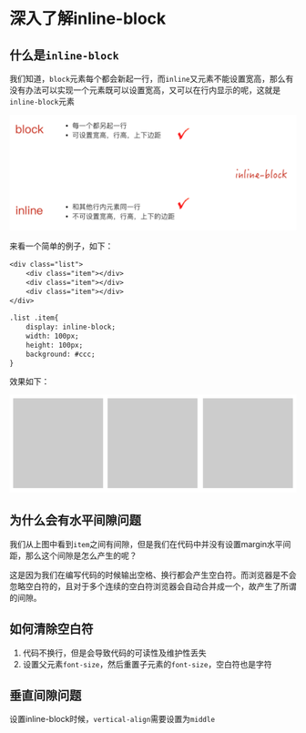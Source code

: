 # 深入了解inline-block

## 什么是`inline-block`
我们知道，`block`元素每个都会新起一行，而`inline`又元素不能设置宽高，那么有没有办法可以实现一个元素既可以设置宽高，又可以在行内显示的呢，这就是`inline-block`元素

![](./assets/inlineBlock-1.png)

来看一个简单的例子，如下：
```
<div class="list">
	<div class="item"></div>
	<div class="item"></div>
	<div class="item"></div>
</div>
```

```
.list .item{
	display: inline-block;
	width: 100px;
	height: 100px;
	background: #ccc;
}
```

效果如下：

![](./assets/inlineBlock-2.png)

## 为什么会有水平间隙问题
我们从上图中看到`item`之间有间隙，但是我们在代码中并没有设置margin水平间距，那么这个间隙是怎么产生的呢？

这是因为我们在编写代码的时候输出空格、换行都会产生空白符。而浏览器是不会忽略空白符的，且对于多个连续的空白符浏览器会自动合并成一个，故产生了所谓的间隙。

## 如何清除空白符
1. 代码不换行，但是会导致代码的可读性及维护性丢失
2. 设置父元素`font-size`，然后重置子元素的`font-size`，空白符也是字符

## 垂直间隙问题
设置inline-block时候，`vertical-align`需要设置为`middle`

